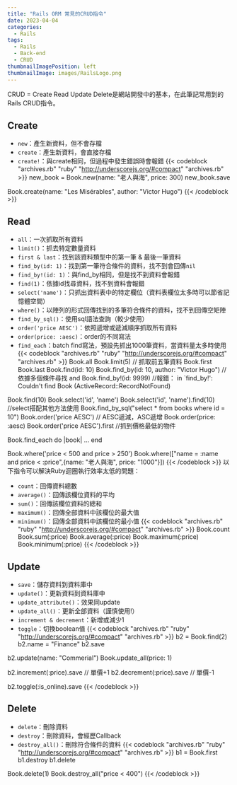 ```yaml
---
title: "Rails ORM 常見的CRUD指令"
date: 2023-04-04
categories:
  - Rails
tags:
  - Rails
  - Back-end
  - CRUD
thumbnailImagePosition: left
thumbnailImage: images/RailsLogo.png
---
```

CRUD = Create Read Update Delete是網站開發中的基本，在此筆記常用到的Rails CRUD指令。
<!--more-->

<!-- {{< toc >}} -->

## Create
- `new`：產生新資料，但不會存檔
- `create`：產生新資料，會直接存檔
- `create!`：與create相同，但過程中發生錯誤時會報錯
{{< codeblock "archives.rb" "ruby" "http://underscorejs.org/#compact" "archives.rb" >}}
new_book = Book.new(name: "老人與海", price: 300)
new_book.save

Book.create(name: "Les Misérables", author: "Victor Hugo")
{{< /codeblock >}}

## Read
- `all`：一次抓取所有資料
- `limit()`：抓去特定數量資料
- `first & last`：找到該資料類型中的第一筆 & 最後一筆資料
- `find_by(id: 1)`：找到第一筆符合條件的資料，找不到會回傳`nil`
- `find_by!(id: 1)`：與find_by相同，但是找不到資料會報錯
- `find(1)`：依據id找尋資料，找不到資料會報錯
- `select('name')`：只抓出資料表中的特定欄位（資料表欄位太多時可以節省記憶體空間）
- `where()`：以陣列的形式回傳找到的多筆符合條件的資料，找不到回傳空矩陣
- `find_by_sql()`：使用sql語法查詢（較少使用）
- `order('price AESC')`：依照遞增或遞減順序抓取所有資料
- `order(price: :aesc)`：order的不同寫法
- `find_each`：batch find寫法，預設先抓出1000筆資料，當資料量太多時使用
{{< codeblock "archives.rb" "ruby" "http://underscorejs.org/#compact" "archives.rb" >}}
Book.all
Book.limit(5) // 抓取前五筆資料
Book.first
Book.last
Book.find(id: 10)
Book.find_by(id: 10, author: "Victor Hugo") // 依據多個條件尋找 and
Book.find_by!(id: 9999) //報錯： in `find_by!': Couldn't find Book (ActiveRecord::RecordNotFound)

Book.find(10)
Book.select('id', 'name')
Book.select('id', 'name').find(10) //select搭配其他方法使用
Book.find_by_sql("select * from books where id = 10")
Book.order('price AESC') // AESC遞減，ASC遞增
Book.order(price: :aesc)
Book.order('price AESC').first //抓到價格最低的物件

Book.find_each do |book|
  ...
end

Book.where('price < 500 and price > 250')
Book.where(["name = :name and price < :price",{name: "老人與海", price: "1000"}])
{{< /codeblock >}}
以下指令可以解決Ruby迴圈執行效率太低的問題：
- `count`：回傳資料總數
- `average()`：回傳該欄位資料的平均
- `sum()`：回傳該欄位資料的總和
- `maximum()`：回傳全部資料中該欄位的最大值
- `minimum()`：回傳全部資料中該欄位的最小值
{{< codeblock "archives.rb" "ruby" "http://underscorejs.org/#compact" "archives.rb" >}}
Book.count
Book.sum(:price)
Book.average(:price)
Book.maximum(:price)
Book.minimum(:price)
{{< /codeblock >}}

## Update
- `save`：儲存資料到資料庫中
- `update()`：更新資料到資料庫中
- `update_attribute()`：效果同update
- `update_all()`：更新全部資料（謹慎使用!）
- `increment & decrement`：新增或減少1
- `toggle`：切換boolean值
{{< codeblock "archives.rb" "ruby" "http://underscorejs.org/#compact" "archives.rb" >}}
b2 = Book.find(2)
b2.name = "Finance"
b2.save

b2.update(name: "Commerial")
Book.update_all(price: 1)

b2.increment(:price).save // 單價+1
b2.decrement(:price).save // 單價-1

b2.toggle(:is_online).save 
{{< /codeblock >}}

## Delete
- `delete`：刪除資料
- `destroy`：刪除資料，會經歷Callback
- `destroy_all()`：刪除符合條件的資料
{{< codeblock "archives.rb" "ruby" "http://underscorejs.org/#compact" "archives.rb" >}}
b1 = Book.first
b1.destroy
b1.delete

Book.delete(1)
Book.destroy_all("price < 400")
{{< /codeblock >}}
